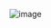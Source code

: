

![image](https://user-images.githubusercontent.com/55809005/137022609-47dcc5db-faa0-42e4-b1c4-d3f402247071.png)

